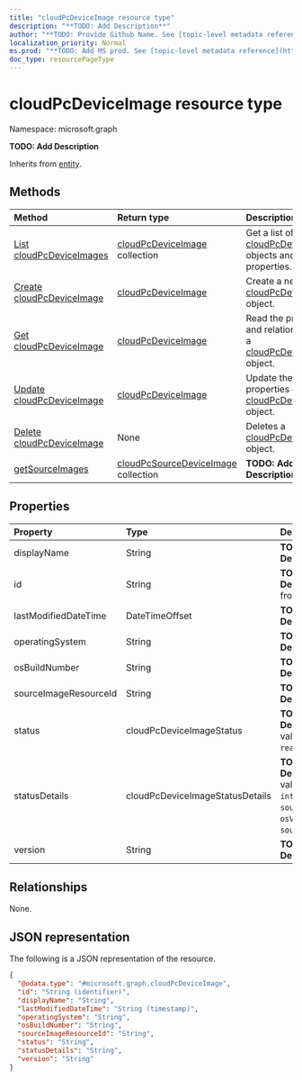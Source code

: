 ```yaml
---
title: "cloudPcDeviceImage resource type"
description: "**TODO: Add Description**"
author: "**TODO: Provide Github Name. See [topic-level metadata reference](https://msgo.azurewebsites.net/add/document/guidelines/metadata.html#topic-level-metadata)**"
localization_priority: Normal
ms.prod: "**TODO: Add MS prod. See [topic-level metadata reference](https://msgo.azurewebsites.net/add/document/guidelines/metadata.html#topic-level-metadata)**"
doc_type: resourcePageType
---
```


# cloudPcDeviceImage resource type

Namespace: microsoft.graph



**TODO: Add Description**


Inherits from [entity](../resources/entity.md).

## Methods
|Method|Return type|Description|
|:---|:---|:---|
|[List cloudPcDeviceImages](../api/cloudpcdeviceimage-list.md)|[cloudPcDeviceImage](../resources/cloudpcdeviceimage.md) collection|Get a list of the [cloudPcDeviceImage](../resources/cloudpcdeviceimage.md) objects and their properties.|
|[Create cloudPcDeviceImage](../api/cloudpcdeviceimage-create.md)|[cloudPcDeviceImage](../resources/cloudpcdeviceimage.md)|Create a new [cloudPcDeviceImage](../resources/cloudpcdeviceimage.md) object.|
|[Get cloudPcDeviceImage](../api/cloudpcdeviceimage-get.md)|[cloudPcDeviceImage](../resources/cloudpcdeviceimage.md)|Read the properties and relationships of a [cloudPcDeviceImage](../resources/cloudpcdeviceimage.md) object.|
|[Update cloudPcDeviceImage](../api/cloudpcdeviceimage-update.md)|[cloudPcDeviceImage](../resources/cloudpcdeviceimage.md)|Update the properties of a [cloudPcDeviceImage](../resources/cloudpcdeviceimage.md) object.|
|[Delete cloudPcDeviceImage](../api/cloudpcdeviceimage-delete.md)|None|Deletes a [cloudPcDeviceImage](../resources/cloudpcdeviceimage.md) object.|
|[getSourceImages](../api/cloudpcdeviceimage-getsourceimages.md)|[cloudPcSourceDeviceImage](../resources/cloudpcsourcedeviceimage.md) collection|**TODO: Add Description**|

## Properties
|Property|Type|Description|
|:---|:---|:---|
|displayName|String|**TODO: Add Description**|
|id|String|**TODO: Add Description** Inherited from [entity](../resources/entity.md)|
|lastModifiedDateTime|DateTimeOffset|**TODO: Add Description**|
|operatingSystem|String|**TODO: Add Description**|
|osBuildNumber|String|**TODO: Add Description**|
|sourceImageResourceId|String|**TODO: Add Description**|
|status|cloudPcDeviceImageStatus|**TODO: Add Description**. Possible values are: `pending`, `ready`, `failed`.|
|statusDetails|cloudPcDeviceImageStatusDetails|**TODO: Add Description**. Possible values are: `internalServerError`, `sourceImageNotFound`, `osVersionNotSupported`, `sourceImageInvalid`.|
|version|String|**TODO: Add Description**|

## Relationships
None.

## JSON representation
The following is a JSON representation of the resource.
<!-- {
  "blockType": "resource",
  "keyProperty": "id",
  "@odata.type": "microsoft.graph.cloudPcDeviceImage",
  "baseType": "microsoft.graph.entity",
  "openType": false
}
-->
``` json
{
  "@odata.type": "#microsoft.graph.cloudPcDeviceImage",
  "id": "String (identifier)",
  "displayName": "String",
  "lastModifiedDateTime": "String (timestamp)",
  "operatingSystem": "String",
  "osBuildNumber": "String",
  "sourceImageResourceId": "String",
  "status": "String",
  "statusDetails": "String",
  "version": "String"
}
```

